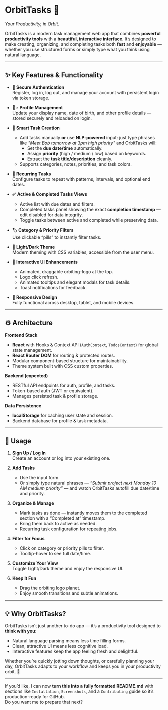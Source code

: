 

# OrbitTasks 🚀  
*Your Productivity, in Orbit.*

OrbitTasks is a modern task management web app that combines **powerful productivity tools** with a **beautiful, interactive interface**. It’s designed to make creating, organizing, and completing tasks both **fast** and **enjoyable** — whether you use structured forms or simply type what you think using natural language.

***

## ✨ Key Features & Functionality

- **🔐 Secure Authentication**  
  Register, log in, log out, and manage your account with persistent login via token storage.

- **🙋♂️ Profile Management**  
  Update your display name, date of birth, and other profile details — stored securely and reloaded on login.

- **📝 Smart Task Creation**  
  - Add tasks manually **or** use **NLP-powered** input: just type phrases like *"Meet Bob tomorrow at 3pm high priority"* and OrbitTasks will:
    - Set the **due date/time** automatically.
    - Assign **priority** (high / medium / low) based on keywords.
    - Extract the **task title/description** cleanly.
  - Supports categories, notes, priorities, and task colors.

- **🔁 Recurring Tasks**  
  Configure tasks to repeat with patterns, intervals, and optional end dates.

- **✅ Active & Completed Tasks Views**  
  - Active list with due dates and filters.
  - Completed tasks panel showing the exact **completion timestamp** — edit disabled for data integrity.
  - Toggle tasks between active and completed while preserving data.

- **🏷 Category & Priority Filters**  
  Use clickable “pills” to instantly filter tasks.

- **🎨 Light/Dark Theme**  
  Modern theming with CSS variables, accessible from the user menu.

- **💬 Interactive UI Enhancements**  
  - Animated, draggable orbiting-logo at the top.
  - Logo click refresh.
  - Animated tooltips and elegant modals for task details.
  - Toast notifications for feedback.

- **📱 Responsive Design**  
  Fully functional across desktop, tablet, and mobile devices.

***

## ⚙️ Architecture

**Frontend Stack**
- **React** with Hooks & Context API (`AuthContext`, `TodosContext`) for global state management.
- **React Router DOM** for routing & protected routes.
- Modular component-based structure for maintainability.
- Theme system built with CSS custom properties.

**Backend (expected)**
- RESTful API endpoints for auth, profile, and tasks.
- Token-based auth (JWT or equivalent).
- Manages persisted task & profile storage.

**Data Persistence**
- **localStorage** for caching user state and session.
- Backend database for profile & task metadata.

***

## 🚀 Usage

1. **Sign Up / Log In**  
   Create an account or log into your existing one.

2. **Add Tasks**  
   - Use the input form.  
   - Or simply type natural phrases — *“Submit project next Monday 10 AM medium priority”* — and watch OrbitTasks autofill due date/time and priority.

3. **Organize & Manage**  
   - Mark tasks as done — instantly moves them to the completed section with a “Completed at” timestamp.
   - Bring them back to active as needed.
   - Recurring task configuration for repeating jobs.

4. **Filter for Focus**  
   - Click on category or priority pills to filter.
   - Tooltip-hover to see full date/time.

5. **Customize Your View**  
   Toggle Light/Dark theme and enjoy the responsive UI.

6. **Keep It Fun**  
   - Drag the orbiting logo planet.
   - Enjoy smooth transitions and subtle animations.

***

## 💡 Why OrbitTasks?

OrbitTasks isn’t just another to-do app — it’s a productivity tool designed to **think with you**:
- Natural language parsing means less time filling forms.
- Clean, attractive UI means less cognitive load.
- Interactive features keep the app feeling fresh and delightful.

Whether you’re quickly jotting down thoughts, or carefully planning your day, OrbitTasks adapts to your workflow and keeps you in your productivity orbit. 🌌

***

If you’d like, I can now **turn this into a fully formatted README.md** with sections like `Installation`, `Screenshots`, and a `Contributing` guide so it’s production-ready for GitHub.  
Do you want me to prepare that next?
